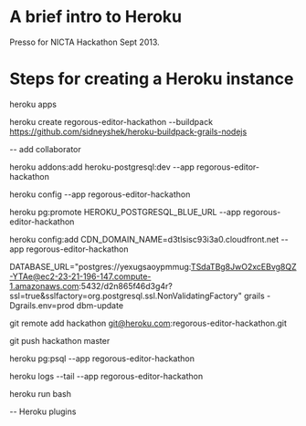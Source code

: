 A brief intro to Heroku
=======================

Presso for NICTA Hackathon Sept 2013.

Steps for creating a Heroku instance
===
heroku apps

heroku create regorous-editor-hackathon --buildpack https://github.com/sidneyshek/heroku-buildpack-grails-nodejs

-- add collaborator


heroku addons:add heroku-postgresql:dev --app regorous-editor-hackathon

heroku config --app regorous-editor-hackathon


heroku pg:promote HEROKU_POSTGRESQL_BLUE_URL --app regorous-editor-hackathon

heroku config:add CDN_DOMAIN_NAME=d3tlsisc93i3a0.cloudfront.net --app regorous-editor-hackathon

DATABASE_URL="postgres://yexugsaoypmmug:TSdaTBg8JwO2xcEBvg8QZ-YTAe@ec2-23-21-196-147.compute-1.amazonaws.com:5432/d2n865f46d3g4r?ssl=true&sslfactory=org.postgresql.ssl.NonValidatingFactory" grails -Dgrails.env=prod dbm-update

git remote add hackathon git@heroku.com:regorous-editor-hackathon.git

git push hackathon master

heroku pg:psql --app regorous-editor-hackathon

heroku logs --tail --app regorous-editor-hackathon

heroku run bash

-- Heroku plugins

